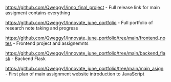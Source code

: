 https://github.com/Qweggy1/inno_final_project - Full release link for main assigment contains everything

https://github.com/Qweggy1/Innovate_june_portfolio - Full portfolio of research note taking and progress

https://github.com/Qweggy1/Innovate_june_portfolio/tree/main/frontend_notes - Frontend project and assignemnts

https://github.com/Qweggy1/Innovate_june_portfolio/tree/main/backend_flask - Backend Flask

https://github.com/Qweggy1/Innovate_june_portfolio/tree/main/main_asign - First plan of main assignment website introduction to JavaScript



